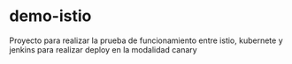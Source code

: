 # demo-istio
Proyecto para realizar la prueba de funcionamiento entre istio, kubernete y jenkins para realizar deploy en la modalidad canary
